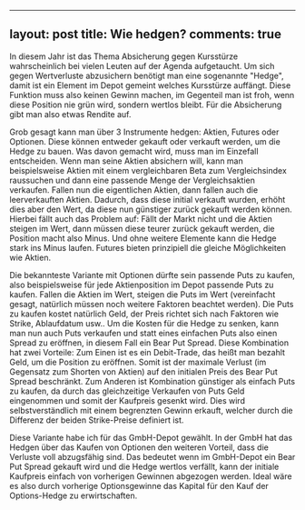   ---
layout: post
title: Wie hedgen?
comments: true
---

In diesem Jahr ist das Thema Absicherung gegen Kursstürze wahrscheinlich bei vielen Leuten auf der Agenda aufgetaucht.
Um sich gegen Wertverluste abzusichern benötigt man eine sogenannte "Hedge", damit ist ein Element im Depot gemeint welches Kursstürze auffängt.
Diese Funktion muss also keinen Gewinn machen, im Gegenteil man ist froh, wenn diese Position nie grün wird, sondern wertlos bleibt. Für die Absicherung gibt man also etwas Rendite auf.

Grob gesagt kann man über 3 Instrumente hedgen: Aktien, Futures oder Optionen. Diese können entweder gekauft oder verkauft werden, um die Hedge zu bauen.
Was davon gemacht wird, muss man im Einzefall entscheiden. Wenn man seine Aktien absichern will, kann man beispielsweise Aktien mit einem vergleichbaren Beta zum Vergleichsindex
raussuchen und dann eine passende Menge der Vergleichsaktien verkaufen. Fallen nun die eigentlichen Aktien, dann fallen auch die leerverkauften Aktien. Dadurch, dass diese initial verkauft wurden, erhöht dies aber den Wert, da diese nun günstiger zurück gekauft werden können.
Hierbei fällt auch das Problem auf: Fällt der Markt nicht und die Aktien steigen im Wert, dann müssen diese teurer zurück gekauft werden, die Position macht also Minus.
Und ohne weitere Elemente kann die Hedge stark ins Minus laufen. Futures bieten prinzipiell die gleiche Möglichkeiten wie Aktien.

Die bekannteste Variante mit Optionen dürfte sein passende Puts zu kaufen, also beispielsweise für jede Aktienposition im Depot passende Puts zu kaufen.
Fallen die Aktien im Wert, steigen die Puts im Wert (vereinfacht gesagt, natürlich müssen noch weitere Faktoren beachtet werden). Die Puts zu kaufen kostet natürlich Geld, der Preis richtet sich nach Faktoren wie Strike, Ablaufdatum usw..
Um die Kosten für die Hedge zu senken, kann man nun auch Puts verkaufen und statt eines einfachen Puts also einen Spread zu eröffnen, in diesem Fall ein Bear Put Spread.
Diese Kombination hat zwei Vorteile: Zum Einen ist es ein Debit-Trade, das heißt man bezahlt Geld, um die Position zu eröffnen. Somit ist der maximale Verlust (im Gegensatz zum Shorten von Aktien) auf den initialen Preis des Bear Put Spread beschränkt.
Zum Anderen ist Kombination günstiger als einfach Puts zu kaufen, da durch das gleichzeitige Verkaufen von Puts Geld eingenommen und somit der Kaufpreis gesenkt wird.
Dies wird selbstverständlich mit einem begrenzten Gewinn erkauft, welcher durch die Differenz der beiden Strike-Preise definiert ist.

Diese Variante habe ich für das GmbH-Depot gewählt. In der GmbH hat das Hedgen über das Kaufen von Optionen den weiteren Vorteil, dass die Verluste voll abzugsfähig sind.
Das bedeutet wenn im GmbH-Depot ein Bear Put Spread gekauft wird und die Hedge wertlos verfällt, kann der initiale Kaufpreis einfach von vorherigen Gewinnen abgezogen werden.
Ideal wäre es also durch vorherige Optionsgewinne das Kapital für den Kauf der Options-Hedge zu erwirtschaften.
